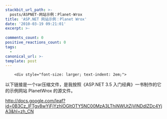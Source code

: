 ```yaml
---
stackbit_url_path: >-
  posts/ASPNET-网站示例：Planet-Wrox
title: 'ASP.NET 网站示例：Planet Wrox'
date: '2010-03-19 09:21:01'
excerpt: >-
  
comments_count: 0
positive_reactions_count: 0
tags: 
  - 
canonical_url: >-
template: post
---
```


        <div style="font-size: larger; text-indent: 2em;">
<p>以下链接是一个rar压缩文件，是我按照《ASP.NET 3.5 入门经典》一书制作的它的示例网站 PlanetWrox 的源文件。</p>
<p><a href="http://docs.google.com/leaf?id=0B3Cz_IFTgv8wYjFjYzhlOGItOTY5NC00MzA3LThiNWUtZjVlNDdlZDc4YjA3&amp;hl=zh_CN">http://docs.google.com/leaf?id=0B3Cz_IFTgv8wYjFjYzhlOGItOTY5NC00MzA3LThiNWUtZjVlNDdlZDc4YjA3&amp;hl=zh_CN</a></p>
</div>
      
